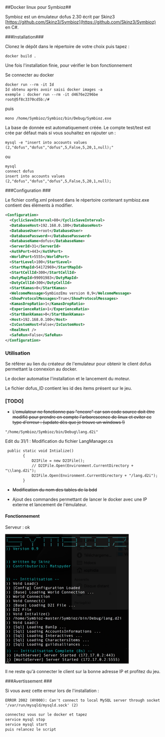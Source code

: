 ##Docker linux pour Symbioz##

Symbioz est un émulateur dofus 2.30 écrit par Skinz3 [https://github.com/Skinz3/Symbioz](https://github.com/Skinz3/Symbioz) en C#.

###Installation###

Clonez le dépôt dans le répertoire de votre choix puis tapez :

```
docker build .
```
Une fois l'installation finie, pour vérifier le bon fonctionnement 

Se connecter au docker 

```
docker run --rm -it Id
Id obtenu après avoir saisi docker images -a
exemple : docker run --rm -it d4676e2296be
root@5f8c3370cd5b:/#
```
puis 

```
mono /home/Symbioz/Symbioz/bin/Debug/Symbioz.exe
```

La base de donnée est automatiquement créée. Le compte test/test est crée par défaut mais si vous souhaitez en rajouter un :

```
mysql -e "insert into accounts values (2,"dofus","dofus","dofus",5,False,5,20,1,null);"
```
ou

```
mysql
connect dofus
insert into accounts values (2,"dofus","dofus","dofus",5,False,5,20,1,null);
```


###Configuration ###

Le fichier config.xml présent dans le répertoire contenant symbioz.exe contient des éléments à modifier.

```xml
<Configuration>
  <CyclicSaveInterval>80</CyclicSaveInterval>
  <DatabaseHost>192.168.0.100</DatabaseHost>
  <DatabaseUser>root</DatabaseUser>
  <DatabasePassword></DatabasePassword>
  <DatabaseName>dofus</DatabaseName>
  <ServerId>31</ServerId>
  <AuthPort>443</AuthPort>
  <WorldPort>5555</WorldPort>
  <StartLevel>100</StartLevel>
  <StartMapId>54172969</StartMapId>
  <StartCellId>300</StartCellId>
  <DutyMapId>99091983</DutyMapId>
  <DutyCellId>300</DutyCellId>
  <StartKamas>0</StartKamas>
  <WelcomeMessage>SymbiozEmu version 0,9</WelcomeMessage>
  <ShowProtocolMessages>True</ShowProtocolMessages>
  <KamasDropRatio>1</KamasDropRatio>
  <ExperienceRatio>1</ExperienceRatio>
  <StartBankKamas>0</StartBankKamas>
  <Host>192.168.0.100</Host>
  <IsCustomHost>False</IsCustomHost>
  <RealHost />
  <SafeRun>False</SafeRun>
</Configuration>
```
### Utilisation ####

Se référer au lien du créateur de l'emulateur pour obtenir le client dofus permettant la connexion au docker.

Le docker automatise l'installation et le lancement du moteur.

Le fichier dofus_ID contient les id des items présent sur le jeu.




### [TODO] ###

 - ~~L'emulateur ne fonctionne pas "encore" car son code source doit être modifié pour prendre en compte l'arborescence de linux et eviter ce type d'erreur : (update dès que je trouve un windows !)~~

```
"/home/Symbioz/Symbioz/bin/Debug\lang.d2i"
```

Edit du 31/1 : Modification du fichier LangManager.cs

```
 public static void Intialize()
        {
            D2IFile = new D2IFile();
            // D2IFile.Open(Environment.CurrentDirectory + "\\lang.d2i");
            D2IFile.Open(Environment.CurrentDirectory + "/lang.d2i");
        }
``` 

 - ~~Modification du nom des tables de la bdd~~
	
 - Ajout des commandes permettant de lancer le docker avec une IP externe et lancement de l'émulateur.

#### Fonctionnement ####

Serveur : ok

<img src="Assets/Symbioz_end.png" width="400px"></img>

Il ne reste qu'à connecter le client sur la bonne adresse IP et profitez du jeu.

###Avertissement ###

Si vous avez cette erreur lors de l'installation :

```
ERROR 2002 (HY000): Can't connect to local MySQL server through socket '/var/run/mysqld/mysqld.sock' (2)
```

```
connectez vous sur le docker et tapez
service mysql stop
service mysql start
puis relancez le script
```
